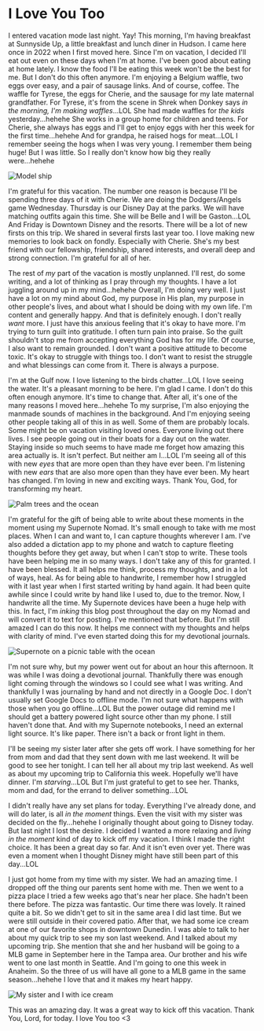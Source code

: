 # I Love You Too

I entered vacation mode last night. Yay! This morning, I'm having breakfast at Sunnyside Up, a little breakfast and lunch diner in Hudson. I came here once in 2022 when I first moved here. Since I'm on vacation, I decided I'll eat out even on these days when I'm at home. I've been good about eating at home lately. I know the food I'll be eating this week won't be the best for me. But I don't do this often anymore. I'm enjoying a Belgium waffle, two eggs over easy, and a pair of sausage links. And of course, coffee. The waffle for Tyrese, the eggs for Cherie, and the sausage for my late maternal grandfather. For Tyrese, it's from the scene in Shrek when Donkey says *in the morning, I'm making waffles*...LOL She had made waffles for *the kids* yesterday...hehehe She works in a group home for children and teens. For Cherie, she always has eggs and I'll get to enjoy eggs with her this week for the first time...hehehe And for grandpa, he raised hogs for meat...LOL I remember seeing the hogs when I was very young. I remember them being huge! But I was little. So I really don't know how big they really were...hehehe

![Model ship](./media/IMG_0442.jpeg)

I'm grateful for this vacation. The number one reason is because I'll be spending three days of it with Cherie. We are doing the Dodgers/Angels game Wednesday. Thursday is our Disney Day at the parks. We will have matching outfits again this time. She will be Belle and I will be Gaston...LOL And Friday is Downtown Disney and the resorts. There will be a lot of new firsts on this trip. We shared in several firsts last year too. I love making new memories to look back on fondly. Especially with Cherie. She's my best friend with our fellowship, friendship, shared interests, and overall deep and strong connection. I'm grateful for all of 
her.

The rest of *my* part of the vacation is mostly unplanned. I'll rest, do some writing, and a lot of thinking as I pray through my thoughts. I have a lot juggling around up in my mind...hehehe Overall, I'm doing very well. I just have a lot on my mind about God, my purpose in His plan, my purpose in other people's lives, and about what I should be doing with my own life. I'm content and generally happy. And that is definitely enough. I don't really *want* more. I just have this anxious feeling that it's okay to have more. I'm trying to turn guilt into gratitude. I often turn pain into praise. So the guilt shouldn't stop me from accepting everything God has for my life. Of course, I also want to remain grounded. I don't want a positive attitude to become toxic. It's okay to struggle with things too. I don't want to resist the struggle and what blessings can come from it. There is always a purpose.

I'm at the Gulf now. I love listening to the birds chatter...LOL I love seeing the water. It's a pleasant morning to be here. I'm glad I came. I don't do this often enough anymore. It's time to change that. After all, it's one of the many reasons I moved here...hehehe To my surprise, I'm also enjoying the manmade sounds of machines in the background. And I'm enjoying seeing other people taking all of this in as well. Some of them are probably locals. Some might be on vacation visiting loved ones. Everyone living out there lives. I see people going out in their boats for a day out on the water. Staying inside so much seems to have made me forget how amazing this area actually is. It isn't perfect. But neither am I...LOL I'm seeing all of this with new *eyes* that are more open than they have ever been. I'm listening with new *ears* that are also more open than they have ever been. My heart has changed. I'm loving in new and exciting ways. Thank You, God, for transforming my heart.

![Palm trees and the ocean](./media/IMG_0452.jpeg)

I'm grateful for the gift of being able to write about these moments in the moment using my Supernote Nomad. It's small enough to take with me most places. When I can and want to, I can capture thoughts wherever I am. I've also added a dictation app to my phone and watch to capture fleeting thoughts before they get away, but when I can't stop to write. These tools have been helping me in so many ways. I don't take any of this for granted. I have  been blessed. It all helps me think, process my thoughts, and in a lot of ways, heal. As for being able to handwrite, I remember how I struggled with it last year when I first started writing by hand again. It had been quite awhile since I could write by hand like I used to, due to the tremor. Now, I handwrite all the time. My Supernote devices have been a huge help with this. In fact, I'm *inking* this blog post throughout the day on my Nomad and will convert it to text for posting. I've mentioned that before. But I'm still amazed I can do this now. It helps me connect with my thoughts and helps with clarity of mind. I've even started doing this for my devotional journals.

![Supernote on a picnic table with the ocean](./media/IMG_0460.jpeg)

I'm not sure why, but my power went out for about an hour this afternoon. It was while I was doing a devotional journal. Thankfully there was enough light coming through the windows so I could see what I was writing. And thankfully I was  journaling by hand and not directly in a Google Doc. I don't usually set Google Docs to offline mode. I'm not sure what happens with those when you go offline...LOL But the power outage did remind me I should get a battery powered light source other than my phone. I still haven't done that. And with my Supernote notebooks, I need an external light source. It's like paper. There isn't a back or front light in them.

I'll be seeing my sister later after she gets off work. I have something for her from mom and dad that they sent down with me last weekend. It will be good to see her tonight. I can tell her all about my trip last weekend. As well as about my upcoming trip to California this week. Hopefully we'll have dinner. I'm *starving*...LOL But I'm just grateful to get to see her. Thanks, mom and dad, for the errand to deliver something...LOL

I didn't really have any set plans for today. Everything I've already done, and will do later, is all *in the moment* things. Even the visit with my sister was decided on the fly...hehehe I originally thought about going to Disney today. But last night I lost the desire. I decided I wanted a more relaxing and *living in the moment* kind of day to kick off my vacation. I think I made the right choice. It has been a great day so far. And it isn't even over yet. There was even a moment when I thought Disney might have still been part of this day...LOL

I just got home from my time with my sister. We had an amazing time. I dropped off the thing our parents sent home with me. Then we went to a pizza place I tried a few weeks ago that's near her place. She hadn't been there before. The pizza was fantastic. Our time there was lovely. It rained quite a bit. So we didn't get to sit in the same area I did last time. But we were still outside in their covered patio. After that, we had some ice cream at one of our favorite shops in downtown Dunedin. I was able to talk to her about my quick trip to see my son last weekend. And I talked about my upcoming trip. She mention that she and her husband will be going to a MLB game in September here in the Tampa area. Our brother and his wife went to one last month in Seattle. And I'm going to one this week in Anaheim. So the three of us will have all gone to a MLB game in the same season...hehehe I love that and it makes my heart happy.

![My sister and I with ice cream](./media/IMG_0480.jpeg)

This was an amazing day. It was a great way to kick off this vacation. Thank You, Lord, for today. I love You too <3